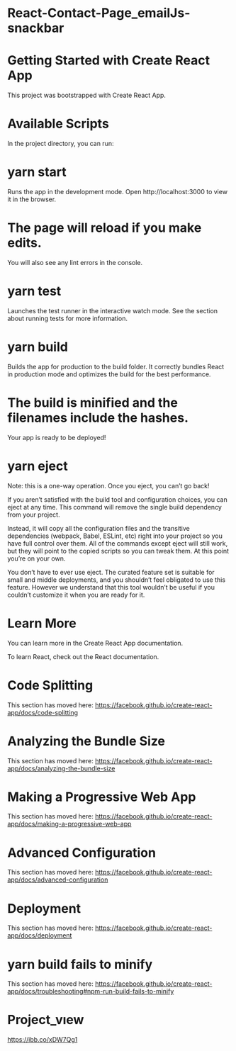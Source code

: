 # React-Contact-Page_emailJs-snackbar
#


# Getting Started with Create React App
This project was bootstrapped with Create React App.

# Available Scripts
In the project directory, you can run:

# yarn start
Runs the app in the development mode.
Open http://localhost:3000 to view it in the browser.

# The page will reload if you make edits.
You will also see any lint errors in the console.

# yarn test
Launches the test runner in the interactive watch mode.
See the section about running tests for more information.

# yarn build
Builds the app for production to the build folder.
It correctly bundles React in production mode and optimizes the build for the best performance.

# The build is minified and the filenames include the hashes.
Your app is ready to be deployed!


# yarn eject
Note: this is a one-way operation. Once you eject, you can’t go back!

If you aren’t satisfied with the build tool and configuration choices, you can eject at any time. This command will remove the single build dependency from your project.

Instead, it will copy all the configuration files and the transitive dependencies (webpack, Babel, ESLint, etc) right into your project so you have full control over them. All of the commands except eject will still work, but they will point to the copied scripts so you can tweak them. At this point you’re on your own.

You don’t have to ever use eject. The curated feature set is suitable for small and middle deployments, and you shouldn’t feel obligated to use this feature. However we understand that this tool wouldn’t be useful if you couldn’t customize it when you are ready for it.

# Learn More
You can learn more in the Create React App documentation.

To learn React, check out the React documentation.

# Code Splitting
This section has moved here: https://facebook.github.io/create-react-app/docs/code-splitting

# Analyzing the Bundle Size
This section has moved here: https://facebook.github.io/create-react-app/docs/analyzing-the-bundle-size

# Making a Progressive Web App
This section has moved here: https://facebook.github.io/create-react-app/docs/making-a-progressive-web-app

# Advanced Configuration
This section has moved here: https://facebook.github.io/create-react-app/docs/advanced-configuration

# Deployment
This section has moved here: https://facebook.github.io/create-react-app/docs/deployment

# yarn build fails to minify
This section has moved here: https://facebook.github.io/create-react-app/docs/troubleshooting#npm-run-build-fails-to-minify

# Project_vıew

https://ibb.co/xDW7Qg1



